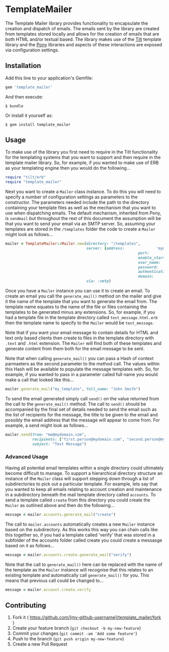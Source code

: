 # TemplateMailer

The Template Mailer library provides functionality to encapsulate the creation
and dispatch of emails. The emails sent by the library are created from templates
stored locally and allows for the creation of emails that are both HTML and/or
textual based. The library makes use of the [Tilt](https://github.com/rtomayko/tilt)
template library and the [Pony](https://github.com/benprew/pony) libraries and
aspects of these interactions are exposed via configuration settings.

## Installation

Add this line to your application's Gemfile:

```ruby
gem 'template_mailer'
```

And then execute:

    $ bundle

Or install it yourself as:

    $ gem install template_mailer

## Usage

To make use of the library you first need to require in the Tilt functionality
for the templating systems that you want to support and then require in the
template mailer library. So, for example, if you wanted to make use of ERB as
your templating engine then you would do the following...

```ruby
require "tilt/erb"
require "template_mailer"
```

Next you want to create a ```Mailer``` class instance. To do this you will need
to specify a number of configuration settings as parameters to the constructor.
The parameters needed include the path to the directory containing your template
files as well as the mechanism that you want to use when dispatching emails. The
default mechanism, inherited from Pony, is ```sendmail``` but throughout the
rest of this document the assumption will be that you want to send your email via
an SMTP server. So, assuming your templates are stored in the ```/templates```
folder the code to create a ```Mailer``` might look as follows...

```ruby
mailer = TemplateMailer::Mailer.new(directory: "/templates",
                                    server: {address:              'mymail.smtp.com',
														   port:                 '587',
														   enable_starttls_auto: true,
														   user_name:            'mymailuser',
														   password:             'password',
														   authentication:       :login,
														   domain:               "mydomain.com"},
                                    via: :smtp)
```

Once you have a ```Mailer``` instance you can use it to create an email. To create
an email you call the ```generate_mail()``` method on the mailer and give it the
name of the template that you want to generate the email from. The template name
equates to the name of the file or files containing the templates to be generated
minus any extensions. So, for example, if you had a template file in the template
directory called ```test_message.html.erb``` then the template name to specify to
the ```Mailer``` would be ```test_message```.

Note that if you want your email message to contain details for HTML and text only
based clients then create to files in the template directory with ```.text``` and
```.html``` extension. The ```Mailer``` will find both of these templates and
generate content from them both for the email message to be sent.

Note that when calling ```generate_mail()``` you can pass a Hash of context
parmaeters as the second parameter to the method call. The values within this
Hash will be available to populate the message templates with. So, for example,
if you wanted to pass in a parameter called full name you would make a call that
looked like this...

```ruby
mailer.generate_mail("my_template", full_name: "John Smith")
```

To send the email generated simply call ```send()``` on the value returned from
the call to the ```generate_mail()``` method. The call to ```send()``` should be
accompanied by the final set of details needed to send the email such as the list
of recipients for the message, the title to be given to the email and possibly the
email address that the message will appear to come from. For example, a send
might look as follows...

```ruby
mailer.send(from: "me@mydomain.com",
            recipients: ["first.person@mydomain.com", "second.person@mydomain.com"],
            subject: "Test Message")
```

### Advanced Usage

Having all potential email templates within a single directory could ultimately
become difficult to manage. To support a hierarchical directory structure an
instance of the ```Mailer``` class will support stepping down through a list of
subdirectories to pick out a particular template. For example, lets say that you
wanted to keep all emails relating to account creation and maintenance in a
subdirectory beneath the mail template directory called ```accounts```. To send
a template called ```create``` from this directory you could create the
```Mailer``` as outlined above and then do the following...

```ruby
message = mailer.accounts.generate_mail("create")
```

The call to ```mailer.accounts``` automatically creates a new ```Mailer``` instance
based on the subdirectory. As this works this way you can chain calls like this
together so, if you had a template called 'verify' that was stored in a subfolder
of the accounts folder called create you could create a messasge based on it as
follows...

```ruby
message = mailer.accounts.create.generate_mail("verify")
```

Note that the call to ```generate_mail()``` here can be replaced with the name of
the template as the ```Mailer``` instance will recognise that this relates to an
existing template and automatically call ```generate_mail()``` for you. This
means that previous call could be changed to...

```ruby
message = mailer.account.create.verify
```

## Contributing

1. Fork it ( https://github.com/[my-github-username]/template_mailer/fork )
2. Create your feature branch (`git checkout -b my-new-feature`)
3. Commit your changes (`git commit -am 'Add some feature'`)
4. Push to the branch (`git push origin my-new-feature`)
5. Create a new Pull Request
